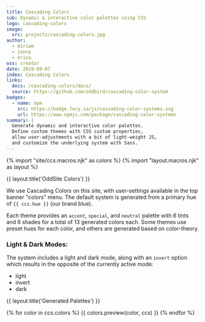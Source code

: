 ```yaml
---
title: Cascading Colors
sub: Dynamic & interactive color palettes using CSS
logo: cascading-colors
image:
  src: projects/cascading-colors.jpg
author:
  - miriam
  - jonny
  - erica
oss: creator
date: 2019-09-07
index: Cascading Colors
links:
  docs: /cascading-colors/docs/
  source: https://github.com/oddbird/cascading-color-system
badges:
  - name: npm
    src: https://badge.fury.io/js/cascading-color-systems.svg
    url: https://www.npmjs.com/package/cascading-color-systems
summary: |
  Generate dynamic and interactive color palettes.
  Define custom themes with CSS custom properties,
  allow user-adjustments with a bit of light-weight JS,
  and customize the underlying system with Sass.
---
```

{% import "site/ccs.macros.njk" as colors %}
{% import "layout.macros.njk" as layout %}

{{ layout.title('OddSite Colors') }}

We use Cascading Colors on this site,
with user-settings available in the top banner
"colors" menu.
The default system is generated
from a primary hue of `{{ ccs.hue }}` (our brand blue).

Each theme provides an
`accent`, `special`, and `neutral` palette
with 6 tints and 6 shades
for a total of 13 generated colors each.
Some themes use preset hues for each color,
and others are generated based on color-theory.

### Light & Dark Modes:

The system includes a light and dark mode,
along with an `invert` option
which results in the opposite
of the currently active mode:

<ul data-ccs-show="modes">
  <li data-ccs-colors="light">light</li>
  <li data-ccs-colors="invert">invert</li>
  <li data-ccs-colors="dark">dark</li>
</ul>

{{ layout.title('Generated Palettes') }}

{% for color in ccs.colors %}
  {{ colors.preview(color, ccs) }}
{% endfor %}
